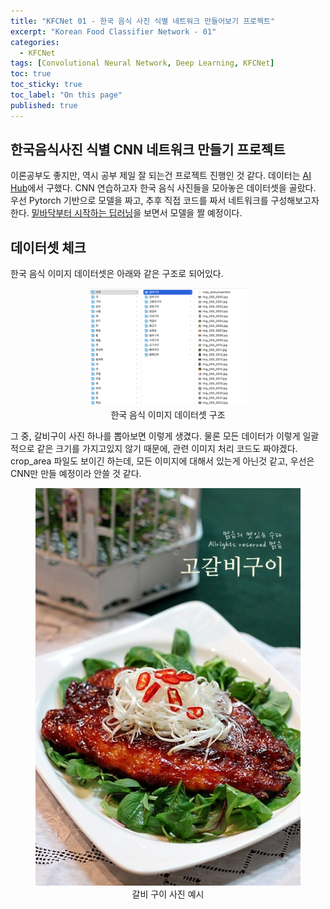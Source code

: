 ```yaml
---
title: "KFCNet 01 - 한국 음식 사진 식별 네트워크 만들어보기 프로젝트"
excerpt: "Korean Food Classifier Network - 01"
categories:
  - KFCNet
tags: [Convolutional Neural Network, Deep Learning, KFCNet]
toc: true
toc_sticky: true
toc_label: "On this page"
published: true
---
```


## 한국음식사진 식별 CNN 네트워크 만들기 프로젝트
이론공부도 좋지만, 역시 공부 제일 잘 되는건 프로젝트 진행인 것 같다. 데이터는 [AI Hub](https://aihub.or.kr)에서 구했다. CNN 연습하고자 한국 음식 사진들을 모아놓은 데이터셋을 골랐다. 우선 Pytorch 기반으로 모델을 짜고, 추후 직접 코드를 짜서 네트워크를 구성해보고자 한다. [밑바닥부터 시작하는 딥러닝](https://github.com/WegraLee/deep-learning-from-scratch)을 보면서 모델을 짤 예정이다.

## 데이터셋 체크
한국 음식 이미지 데이터셋은 아래와 같은 구조로 되어있다.

<center>
<figure style="width: 50%"> <img src="/Images/kfcnet/01/kfcdataset.png" alt="Korean Food Images"/>
<figcaption>한국 음식 이미지 데이터셋 구조</figcaption>
</figure>
</center>

그 중, 갈비구이 사진 하나를 뽑아보면 이렇게 생겼다. 물론 모든 데이터가 이렇게 일괄적으로 같은 크기를 가지고있지 않기 때문에, 관련 이미지 처리 코드도 짜야겠다.
crop_area 파일도 보이긴 하는데, 모든 이미지에 대해서 있는게 아닌것 같고, 우선은 CNN만 만들 예정이라 안쓸 것 같다.

<center>
<figure> <img src="/Images/kfcnet/01/data-ex1.jpg" alt="갈비구이"/>
<figcaption>갈비 구이 사진 예시</figcaption>
</figure>
</center>